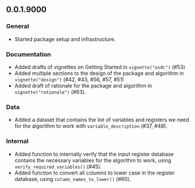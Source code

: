 ## 0.0.1.9000

### General

-   Started package setup and infrastructure.

### Documentation

-   Added drafts of vignettes on Getting Started in `vignette("osdc")`
    (#53)
-   Added multiple sections to the design of the package and algorithm
    in `vignette("design")` (#42, #43, #56, #57, #51)
-   Added draft of rationale for the package and algorithm in
    `vignette("rationale")` (#63).

### Data

-   Added a dataset that contains the list of variables and registers we
    need for the algorithm to work with `variable_description` (#37,
    #48).

### Internal

-   Added function to internally verify that the input register database
    contains the necessary variables for the algorithm to work, using
    `verify_required_variables()` (#45).
-   Added function to convert all columns to lower case in the register
    database, using `column_names_to_lower()` (#60).
